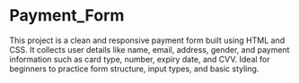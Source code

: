 # Payment_Form
This project is a clean and responsive payment form built using HTML and CSS. It collects user details like name, email, address, gender, and payment information such as card type, number, expiry date, and CVV. Ideal for beginners to practice form structure, input types, and basic styling.
